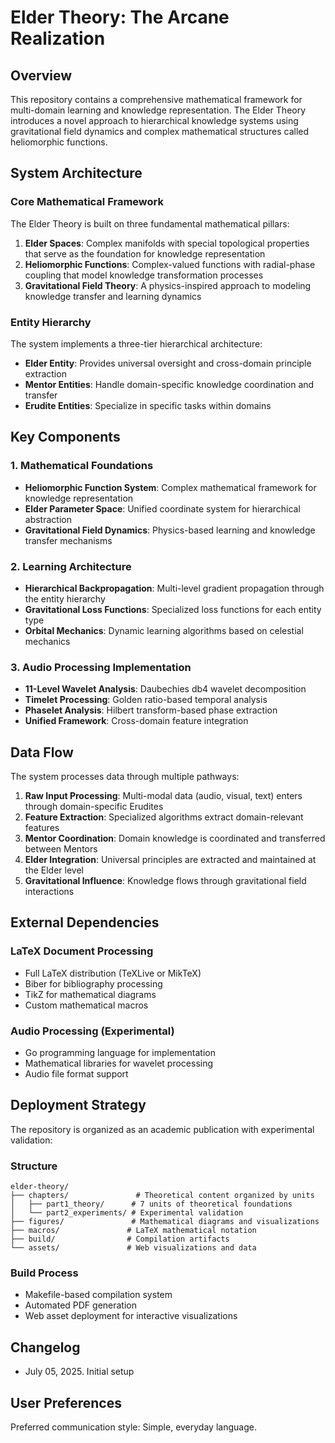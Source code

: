 # Elder Theory: The Arcane Realization

## Overview

This repository contains a comprehensive mathematical framework for multi-domain learning and knowledge representation. The Elder Theory introduces a novel approach to hierarchical knowledge systems using gravitational field dynamics and complex mathematical structures called heliomorphic functions.

## System Architecture

### Core Mathematical Framework

The Elder Theory is built on three fundamental mathematical pillars:

1. **Elder Spaces**: Complex manifolds with special topological properties that serve as the foundation for knowledge representation
2. **Heliomorphic Functions**: Complex-valued functions with radial-phase coupling that model knowledge transformation processes
3. **Gravitational Field Theory**: A physics-inspired approach to modeling knowledge transfer and learning dynamics

### Entity Hierarchy

The system implements a three-tier hierarchical architecture:

- **Elder Entity**: Provides universal oversight and cross-domain principle extraction
- **Mentor Entities**: Handle domain-specific knowledge coordination and transfer
- **Erudite Entities**: Specialize in specific tasks within domains

## Key Components

### 1. Mathematical Foundations
- **Heliomorphic Function System**: Complex mathematical framework for knowledge representation
- **Elder Parameter Space**: Unified coordinate system for hierarchical abstraction
- **Gravitational Field Dynamics**: Physics-based learning and knowledge transfer mechanisms

### 2. Learning Architecture
- **Hierarchical Backpropagation**: Multi-level gradient propagation through the entity hierarchy
- **Gravitational Loss Functions**: Specialized loss functions for each entity type
- **Orbital Mechanics**: Dynamic learning algorithms based on celestial mechanics

### 3. Audio Processing Implementation
- **11-Level Wavelet Analysis**: Daubechies db4 wavelet decomposition
- **Timelet Processing**: Golden ratio-based temporal analysis
- **Phaselet Analysis**: Hilbert transform-based phase extraction
- **Unified Framework**: Cross-domain feature integration

## Data Flow

The system processes data through multiple pathways:

1. **Raw Input Processing**: Multi-modal data (audio, visual, text) enters through domain-specific Erudites
2. **Feature Extraction**: Specialized algorithms extract domain-relevant features
3. **Mentor Coordination**: Domain knowledge is coordinated and transferred between Mentors
4. **Elder Integration**: Universal principles are extracted and maintained at the Elder level
5. **Gravitational Influence**: Knowledge flows through gravitational field interactions

## External Dependencies

### LaTeX Document Processing
- Full LaTeX distribution (TeXLive or MikTeX)
- Biber for bibliography processing
- TikZ for mathematical diagrams
- Custom mathematical macros

### Audio Processing (Experimental)
- Go programming language for implementation
- Mathematical libraries for wavelet processing
- Audio file format support

## Deployment Strategy

The repository is organized as an academic publication with experimental validation:

### Structure
```
elder-theory/
├── chapters/               # Theoretical content organized by units
│   ├── part1_theory/      # 7 units of theoretical foundations
│   └── part2_experiments/ # Experimental validation
├── figures/               # Mathematical diagrams and visualizations
├── macros/               # LaTeX mathematical notation
├── build/                # Compilation artifacts
└── assets/               # Web visualizations and data
```

### Build Process
- Makefile-based compilation system
- Automated PDF generation
- Web asset deployment for interactive visualizations

## Changelog

- July 05, 2025. Initial setup

## User Preferences

Preferred communication style: Simple, everyday language.